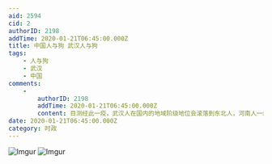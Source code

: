 ```yaml
---
aid: 2594
cid: 2
authorID: 2198
addTime: 2020-01-21T06:45:00.000Z
title: 中国人与狗 武汉人与狗
tags:
    - 人与狗
    - 武汉
    - 中国
comments:
    -
        authorID: 2198
        addTime: 2020-01-21T06:45:00.000Z
        content: 目测经此一疫，武汉人在国内的地域阶级地位会滚落到东北人，河南人一级。属于鄙视链最底层。
date: 2020-01-21T06:45:00.000Z
category: 时政
---
```


![Imgur](https://imgur.com/xWZOds3.jpg) ![Imgur](https://imgur.com/GCvGzLu.jpg)
